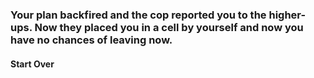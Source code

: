 ### Your plan backfired and the cop reported you to the higher-ups. Now they placed you in a cell by yourself and now you have no chances of leaving now.
#### Start Over